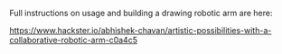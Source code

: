 Full instructions on usage and building a drawing robotic arm are here:

https://www.hackster.io/abhishek-chavan/artistic-possibilities-with-a-collaborative-robotic-arm-c0a4c5
